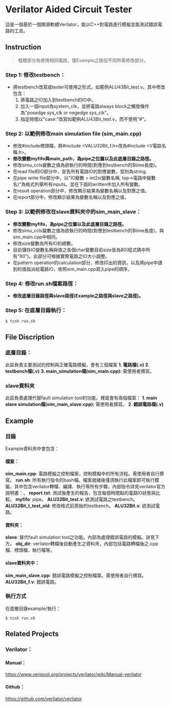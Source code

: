 # Verilator Aided Circuit Tester
這是一個基於一個開源軟體Verilator，能以C++對電路進行模擬並能測試錯誤電路的工具。
## Instruction
> 粗體部分為使用相同電路，僅Example之路徑不同所需修改部分。
### Step 1: 修改testbench：
- 將testbench改寫成tester可使用之形式，如範例ALU43Bit_test.v。其中修改包含：
    1. 將電路之IO加入到testbench的IO中。
    2. 加入一個input為system_clk，並將電路always block之觸發條件為"posedge sys_clk or negedge sys_clk"。
    3. 指定時間以"case:"改寫如範例ALU43Bit_test.v，而不使用"#"。
### Step 2: 以範例修改main simulation file (sim_main.cpp) 
- 修改#include標頭檔，將#include <VALU32Bit_f.h>改為#include <V電路名稱.h>。
- __修改變數myfifo與main_path，為pipe之位置以及此底層目錄之路徑。__
- 修改simu_ccls變數之值為欲執行的時間(對應到testbench的$time長度)。
- 在read file的IO部分中，宣告所有電路IO的對應變數，型別為string.
- 在pipe write file部分中，以"IO變數 = int2s(變數名稱, top->電路中變數名)"為格式列舉所有inputs。並在下面的written中加入所有變數。
- 在result operation部分中，修改顯示結果為變數名稱以及對應之值。
- 在report部分中，修改顯示結果為變數名稱以及對應之值。
### Step 3: 以範例修改在slave資料夾中的sim_main_slave：
- __修改變數myfifo，為pipe之位置以及此底層目錄之路徑。__
- 修改simu_ccls變數之值為欲執行的時間(對應到testbench的$time長度)，與sim_main.cpp中相同。
- 修改size變數為所有IO的總數。
- 目前儲存IO變數名稱與值之各個char變數目前size皆為80(程式碼中所有"80")。此部分可根據實際電路之IO大小調整。
- 在pattern operation的calculation部分，修改印出的資訊，以及將pipe中讀到的值指派給電路IO，依照sim_main.cpp寫入pipe的順序。
### Step 4: 修改run.sh檔案路徑：
- __修改底層目錄路徑與slave路徑(Example之路徑與slave之路徑)。__
### Step 5: 在底層目錄執行：
```linux
$ tcsh run.sh
```
## File Discription
### 底層目錄：
此區負責主要測試的控制與正確電路模擬。會有三個檔案
**1. 電路檔(.v)**
**2. testbench檔(.v)**
**3. main_simulation檔(sim_main.cpp):** 需使用者撰寫。
### slave資料夾
此區負責處理代替fault simulation tool的功能。裡面會有兩個檔案：
**1. main slave simulation檔(sim_main_slave.cpp):** 需使用者撰寫。
**2. 錯誤電路檔(.v)**
## Example
### 目錄
Example資料夾中會包含：
#### 檔案：
**sim_main.cpp**: 電路模擬之控制檔案，控制模擬中的所有流程。需使用者自行撰寫。
**run.sh**: 所有執行指令的bash檔。檔案就緒後僅須執行此檔案即可執行模擬，其中包含verilator轉檔、編譯、執行等所有步驟，內部指令詳見verilator官方說明書：。
**report.txt**: 測試後產生的報告，包含每個時間點的電路IO狀態與比較。
**myfifo**: pipe。
**ALU32Bit_test.v**: 欲測試電路之testbench。
**ALU32Bit_t_test_old**: 修改格式前原始的testbench。
**ALU32Bit.v**: 欲測試電路。
#### 資料夾：
**slave**: 替代fault simulation tool之功能。內部為處理錯誤電路的模擬。詳見下方。
**obj_dir**: verilator轉檔後自動產生之資料夾，內部包括電路轉檔後之.cpp檔、標頭檔、執行檔等。
#### slave資料夾中：
**sim_main_slave.cpp**: 錯誤電路模擬之控制檔案。需使用者自行撰寫。
**ALU32Bit_f.v**: 錯誤電路。
### 執行方式
在底層目錄example/執行：
```linux
$ tcsh run.sh
```
## Related Projects
### Verilator：
#### Manual：
https://www.veripool.org/projects/verilator/wiki/Manual-verilator
#### Github：
https://github.com/verilator/verilator
